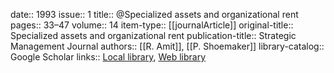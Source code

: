 date:: 1993
issue:: 1
title:: @Specialized assets and organizational rent
pages:: 33–47
volume:: 14
item-type:: [[journalArticle]]
original-title:: Specialized assets and organizational rent
publication-title:: Strategic Management Journal
authors:: [[R. Amit]], [[P. Shoemaker]]
library-catalog:: Google Scholar
links:: [Local library](zotero://select/library/items/6MX7M45K), [Web library](https://www.zotero.org/users/6520516/items/6MX7M45K)
